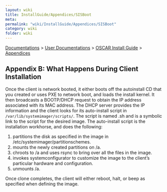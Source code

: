 ```yaml
---
layout: wiki
title: InstallGuide/Appendices/SISBoot
meta: 
permalink: "wiki/InstallGuide/Appendices/SISBoot"
category: wiki
folder: wiki
---
```

<!-- Name: InstallGuide/Appendices/SISBoot -->
<!-- Version: 1 -->
<!-- Author: jparpail -->
[Documentations](../../Document) > [User Documentations](../../Support) > [OSCAR Install Guide](../../InstallGuideDoc) > [Appendices](../AppendicesDoc)
 
## Appendix B: What Happens During Client Installation

Once the client is network booted, it either boots off the autoinstall CD that you created or uses PXE to network boot, and loads the install kernel. It then broadcasts a BOOTP/DHCP request to obtain the IP address associated with its MAC address. The DHCP server provides the IP information and the client looks for its auto-install script in `/var/lib/systemimager/scripts/`. The script is named <nodename>.sh and is a symbolic link to the script for the desired image. The auto-install script is the installation workhorse, and does the following:
 1. partitions the disk as specified in the image in <imagedir>/etc/systemimager/partitionschemes.
 1. mounts the newly created partitions on /a.
 1. chroots to /a and uses rsync to bring over all the files in the image.
 1. invokes systemconfigurator to customize the image to the client’s particular hardware and configuration.
 1. unmounts /a.

Once clone completes, the client will either reboot, halt, or beep as specified when defining the image.
